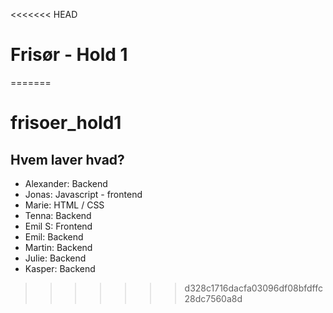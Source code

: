 <<<<<<< HEAD
# Frisør - Hold 1
=======
# frisoer_hold1

## Hvem laver hvad?
* Alexander:  Backend
* Jonas:  Javascript - frontend
* Marie: HTML / CSS
* Tenna:  Backend
* Emil S: Frontend
* Emil: Backend
* Martin:  Backend
* Julie:  Backend
* Kasper:  Backend
>>>>>>> d328c1716dacfa03096df08bfdffc28dc7560a8d
